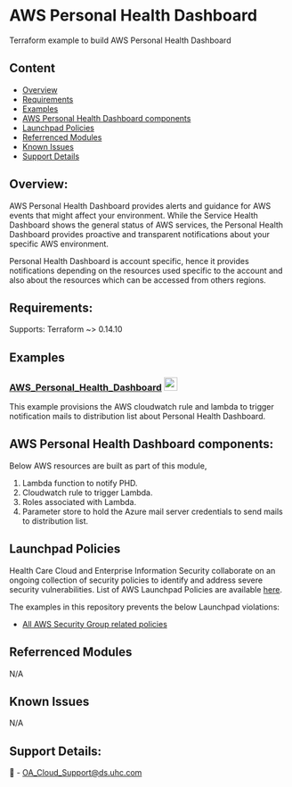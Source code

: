 # AWS Personal Health Dashboard
Terraform example to build AWS Personal Health Dashboard

## Content

- [Overview](#overview)
- [Requirements](#requirements)
- [Examples](#Examples)
- [AWS Personal Health Dashboard components](#aws-personal-health_dashboard-components)
- [Launchpad Policies](#launchpad-policies)
- [Referrenced Modules](#referrenced-modules)
- [Known Issues](#known-issues)
- [Support Details](#support-details)

## Overview:
AWS Personal Health Dashboard provides alerts and guidance for AWS events that might affect your environment. While the Service Health Dashboard shows the general status of AWS services, the Personal Health Dashboard provides proactive and transparent notifications about your specific AWS environment.  

Personal Health Dashboard is account specific, hence it provides notifications depending on the resources used specific to the account and also about the resources which can be accessed from others regions. 

## Requirements:
Supports:
Terraform ~> 0.14.10

## Examples

### [AWS_Personal_Health_Dashboard](/examples/aws_personal_health_dashboard/) <img src="https://dojo.o360.cloud/wp-content/uploads/2020/09/adequate.png" height="24px" />

This example provisions the AWS cloudwatch rule and lambda to trigger notification mails to distribution list about Personal Health Dashboard.

## AWS Personal Health Dashboard components:

Below AWS resources are built as part of this module,

1. Lambda function to notify PHD.
2. Cloudwatch rule to trigger Lambda.
3. Roles associated with Lambda.
4. Parameter store to hold the Azure mail server credentials to send mails to distribution list.

## Launchpad Policies

Health Care Cloud and Enterprise Information Security collaborate on an ongoing collection of security policies to identify and address severe security vulnerabilities. List of AWS Launchpad Policies are available [here](https://cloud.optum.com/docs/launchpad/aws-policies/).

The examples in this repository prevents the below Launchpad violations:

* [All AWS Security Group related policies](https://cloud.optum.com/docs/launchpad/aws-policies/#network-policies)

## Referrenced Modules

N/A

## Known Issues

N/A

## Support Details:

📧 - OA_Cloud_Support@ds.uhc.com
